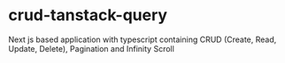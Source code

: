 # crud-tanstack-query
Next js based application with typescript containing CRUD (Create, Read, Update, Delete), Pagination and Infinity Scroll
